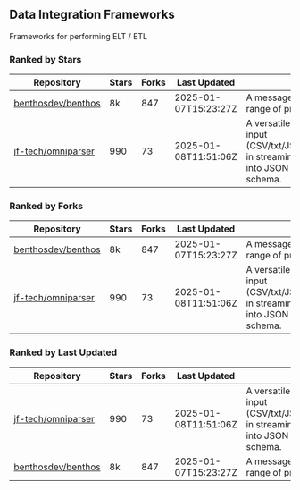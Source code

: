 ## Data Integration Frameworks

Frameworks for performing ELT / ETL

### Ranked by Stars

| Repository | Stars | Forks | Last Updated | Description | 
|------------|-------|-------|--------------|-------------|
| [benthosdev/benthos](https://github.com/benthosdev/benthos) | 8k | 847 | 2025-01-07T15:23:27Z |  A message streaming bridge between a range of protocols. |
| [jf-tech/omniparser](https://github.com/jf-tech/omniparser) | 990 | 73 | 2025-01-08T11:51:06Z |  A versatile ETL library that parses text input (CSV/txt/JSON/XML/EDI/X12/EDIFACT/etc) in streaming fashion and transforms data into JSON output using data-driven schema. |

### Ranked by Forks

| Repository | Stars | Forks | Last Updated | Description | 
|------------|-------|-------|--------------|-------------|
| [benthosdev/benthos](https://github.com/benthosdev/benthos) | 8k | 847 | 2025-01-07T15:23:27Z |  A message streaming bridge between a range of protocols. |
| [jf-tech/omniparser](https://github.com/jf-tech/omniparser) | 990 | 73 | 2025-01-08T11:51:06Z |  A versatile ETL library that parses text input (CSV/txt/JSON/XML/EDI/X12/EDIFACT/etc) in streaming fashion and transforms data into JSON output using data-driven schema. |

### Ranked by Last Updated

| Repository | Stars | Forks | Last Updated | Description | 
|------------|-------|-------|--------------|-------------|
| [jf-tech/omniparser](https://github.com/jf-tech/omniparser) | 990 | 73 | 2025-01-08T11:51:06Z |  A versatile ETL library that parses text input (CSV/txt/JSON/XML/EDI/X12/EDIFACT/etc) in streaming fashion and transforms data into JSON output using data-driven schema. |
| [benthosdev/benthos](https://github.com/benthosdev/benthos) | 8k | 847 | 2025-01-07T15:23:27Z |  A message streaming bridge between a range of protocols. |

